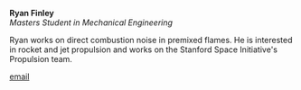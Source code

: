 **Ryan Finley**  
*Masters Student in Mechanical Engineering*

Ryan works on direct combustion noise in premixed flames. He is interested in rocket and jet propulsion and works on the Stanford Space Initiative's Propulsion team.

[email](mailto:rfinley@stanford.edu)
